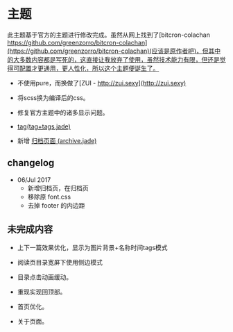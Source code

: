 # 主题

此主题基于官方的主题进行修改完成。虽然从网上找到了[bitcron-colachan https://github.com/greenzorro/bitcron-colachan](https://github.com/greenzorro/bitcron-colachan)(应该是原作者吧)，但其中的大多数内容都是写死的，这直接让我放弃了使用，虽然技术能力有限，但还是觉得可配置才更通用，更人性化，所以这个主题便诞生了。

- 不使用pure，而换做了[ZUI - http://zui.sexy](http://zui.sexy)

- 将scss换为编译后的css。

- 修复官方主题中的诸多显示问题。

- [tag(tag+tags.jade)](./tag+tags.jade)

- 新增 [归档页面 (archive.jade)]("./archive.jade")

## changelog

- 06/Jul 2017 
  - 新增归档页，在归档页
  - 移除原 font.css
  - 去掉 footer 的内边距

## 未完成内容

- 上下一篇效果优化，显示为图片背景+名称时间tags模式

- 阅读页目录宽屏下使用侧边模式

- 目录点击动画缓动。

- 重现实现回顶部。

- 首页优化。

- 关于页面。
